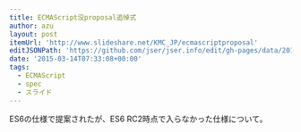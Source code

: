 ```yaml
---
title: ECMAScript没proposal追悼式
author: azu
layout: post
itemUrl: 'http://www.slideshare.net/KMC_JP/ecmascriptproposal'
editJSONPath: 'https://github.com/jser/jser.info/edit/gh-pages/data/2015/03/index.json'
date: '2015-03-14T07:33:08+00:00'
tags:
  - ECMAScript
  - spec
  - スライド
---
```

ES6の仕様で提案されたが、ES6 RC2時点で入らなかった仕様について。

